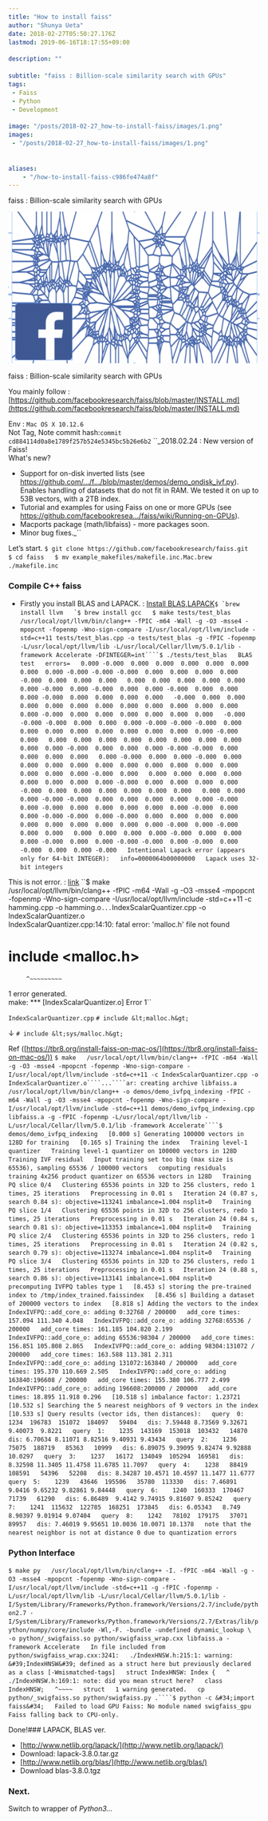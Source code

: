 ```yaml
---
title: "How to install faiss"
author: "Shunya Ueta"
date: 2018-02-27T05:50:27.176Z
lastmod: 2019-06-16T18:17:55+09:00

description: ""

subtitle: "faiss : Billion-scale similarity search with GPUs"
tags:
 - Faiss 
 - Python 
 - Development 

image: "/posts/2018-02-27_how-to-install-faiss/images/1.png" 
images:
 - "/posts/2018-02-27_how-to-install-faiss/images/1.png" 


aliases:
    - "/how-to-install-faiss-c986fe474a8f"
---
```


faiss : Billion-scale similarity search with GPUs



![image](/posts/2018-02-27_how-to-install-faiss/images/1.png)

faiss : Billion-scale similarity search with GPUs

You mainly follow : [https://github.com/facebookresearch/faiss/blob/master/INSTALL.md](https://github.com/facebookresearch/faiss/blob/master/INSTALL.md)

Env : `Mac OS X 10.12.6`  
Not Tag, Note commit hash:`commit cd884114d0a8e1789f257b524e5345bc5b26e6b2`
``_2018.02.24 : New version of Faiss!  
What&#39;s new?  
- Support for on-disk inverted lists (see https://github.com/…/f…/blob/master/demos/demo_ondisk_ivf.py). Enables handling of datasets that do not fit in RAM. We tested it on up to 53B vectors, with a 2TB index.  
- Tutorial and examples for using Faiss on one or more GPUs (see https://github.com/facebookresea…/faiss/wiki/Running-on-GPUs).  
- Macports package (math/libfaiss) - more packages soon.  
- Minor bug fixes._``

Let’s start.
``$ git clone https://github.com/facebookresearch/faiss.git  
$ cd faiss  
$ mv example_makefiles/makefile.inc.Mac.brew ./makefile.inc``

### Compile C++ faiss

*   Firstly you install BLAS and LAPACK. : [Install BLAS,LAPACK](https://pheiter.wordpress.com/2012/09/04/howto-installing-lapack-and-blas-on-mac-os/)``$ `brew install llvm  
`$ brew install gcc  
$ make tests/test_blas  
/usr/local/opt/llvm/bin/clang++ -fPIC -m64 -Wall -g -O3 -msse4 -mpopcnt -fopenmp -Wno-sign-compare -I/usr/local/opt/llvm/include -std=c++11 tests/test_blas.cpp -o tests/test_blas -g -fPIC -fopenmp -L/usr/local/opt/llvm/lib -L/usr/local/Cellar/llvm/5.0.1/lib -framework Accelerate -DFINTEGER=int````$ ./tests/test_blas  
BLAS test  
errors=  
 0.000 -0.000  0.000  0.000  0.000  0.000  0.000  0.000  0.000 -0.000 -0.000 -0.000  0.000  0.000  0.000  0.000 -0.000  0.000  0.000  0.000  
 0.000  0.000  0.000  0.000  0.000  0.000 -0.000  0.000 -0.000  0.000  0.000 -0.000  0.000  0.000  0.000 -0.000  0.000  0.000  0.000  0.000  
-0.000  0.000  0.000  0.000  0.000  0.000  0.000  0.000  0.000  0.000  0.000  0.000  0.000 -0.000  0.000  0.000  0.000  0.000  0.000  0.000  
-0.000 -0.000 -0.000  0.000  0.000  0.000 -0.000 -0.000 -0.000  0.000  0.000  0.000  0.000  0.000  0.000  0.000  0.000  0.000 -0.000  0.000  
 0.000  0.000  0.000  0.000  0.000  0.000  0.000  0.000  0.000  0.000 -0.000  0.000  0.000  0.000 -0.000 -0.000  0.000  0.000  0.000  0.000  
 0.000 -0.000  0.000  0.000 -0.000  0.000  0.000  0.000  0.000  0.000  0.000  0.000  0.000  0.000  0.000  0.000  0.000  0.000 -0.000  0.000  
 0.000  0.000  0.000  0.000  0.000  0.000  0.000  0.000 -0.000  0.000  0.000  0.000  0.000 -0.000  0.000  0.000  0.000  0.000  0.000  0.000  
 0.000  0.000  0.000 -0.000 -0.000  0.000  0.000  0.000  0.000  0.000 -0.000  0.000 -0.000  0.000  0.000  0.000  0.000  0.000 -0.000  0.000  
 0.000 -0.000 -0.000  0.000 -0.000  0.000  0.000  0.000  0.000  0.000  0.000  0.000  0.000  0.000  0.000 -0.000  0.000 -0.000  0.000  0.000  
 0.000  0.000  0.000  0.000 -0.000  0.000  0.000  0.000 -0.000  0.000  0.000 -0.000 -0.000  0.000 -0.000  0.000 -0.000  0.000  0.000 -0.000  
Intentional Lapack error (appears only for 64-bit INTEGER):  
info=0000064b00000000  
Lapack uses 32-bit integers``

This is not error. : [link](https://github.com/facebookresearch/faiss/issues/101)
``$ make  
/usr/local/opt/llvm/bin/clang++ -fPIC -m64 -Wall -g -O3 -msse4 -mpopcnt -fopenmp -Wno-sign-compare -I/usr/local/opt/llvm/include -std=c++11 -c hamming.cpp -o hamming.o````...````IndexScalarQuantizer.cpp -o IndexScalarQuantizer.o  
IndexScalarQuantizer.cpp:14:10: fatal error: &#39;malloc.h&#39; file not found  
# include &lt;malloc.h&gt;  
         ^~~~~~~~~~  
1 error generated.  
make: *** [IndexScalarQuantizer.o] Error 1``

`IndexScalarQuantizer.cpp`
``# include &lt;malloc.h&gt;``

↓
``# include &lt;sys/malloc.h&gt;``

Ref ([https://tbr8.org/install-faiss-on-mac-os/](https://tbr8.org/install-faiss-on-mac-os/))
``$ make  
/usr/local/opt/llvm/bin/clang++ -fPIC -m64 -Wall -g -O3 -msse4 -mpopcnt -fopenmp -Wno-sign-compare -I/usr/local/opt/llvm/include -std=c++11 -c IndexScalarQuantizer.cpp -o IndexScalarQuantizer.o````...````ar: creating archive libfaiss.a  
/usr/local/opt/llvm/bin/clang++ -o demos/demo_ivfpq_indexing -fPIC -m64 -Wall -g -O3 -msse4 -mpopcnt -fopenmp -Wno-sign-compare -I/usr/local/opt/llvm/include -std=c++11 demos/demo_ivfpq_indexing.cpp libfaiss.a -g -fPIC -fopenmp -L/usr/local/opt/llvm/lib -L/usr/local/Cellar/llvm/5.0.1/lib -framework Accelerate````$ demos/demo_ivfpq_indexing  
[0.000 s] Generating 100000 vectors in 128D for training  
[0.165 s] Training the index  
Training level-1 quantizer  
Training level-1 quantizer on 100000 vectors in 128D  
Training IVF residual  
  Input training set too big (max size is 65536), sampling 65536 / 100000 vectors  
computing residuals  
training 4x256 product quantizer on 65536 vectors in 128D  
Training PQ slice 0/4  
Clustering 65536 points in 32D to 256 clusters, redo 1 times, 25 iterations  
  Preprocessing in 0.01 s  
  Iteration 24 (0.87 s, search 0.84 s): objective=113241 imbalance=1.004 nsplit=0  
Training PQ slice 1/4  
Clustering 65536 points in 32D to 256 clusters, redo 1 times, 25 iterations  
  Preprocessing in 0.01 s  
  Iteration 24 (0.84 s, search 0.81 s): objective=113353 imbalance=1.004 nsplit=0  
Training PQ slice 2/4  
Clustering 65536 points in 32D to 256 clusters, redo 1 times, 25 iterations  
  Preprocessing in 0.01 s  
  Iteration 24 (0.82 s, search 0.79 s): objective=113274 imbalance=1.004 nsplit=0  
Training PQ slice 3/4  
Clustering 65536 points in 32D to 256 clusters, redo 1 times, 25 iterations  
  Preprocessing in 0.01 s  
  Iteration 24 (0.88 s, search 0.86 s): objective=113141 imbalance=1.004 nsplit=0  
precomputing IVFPQ tables type 1  
[8.453 s] storing the pre-trained index to /tmp/index_trained.faissindex  
[8.456 s] Building a dataset of 200000 vectors to index  
[8.818 s] Adding the vectors to the index  
IndexIVFPQ::add_core_o: adding 0:32768 / 200000  
 add_core times: 157.094 111.340 4.048  
IndexIVFPQ::add_core_o: adding 32768:65536 / 200000  
 add_core times: 161.185 104.820 2.199  
IndexIVFPQ::add_core_o: adding 65536:98304 / 200000  
 add_core times: 156.851 105.808 2.865  
IndexIVFPQ::add_core_o: adding 98304:131072 / 200000  
 add_core times: 163.588 113.381 2.311  
IndexIVFPQ::add_core_o: adding 131072:163840 / 200000  
 add_core times: 195.370 110.669 2.505  
IndexIVFPQ::add_core_o: adding 163840:196608 / 200000  
 add_core times: 155.380 106.777 2.499  
IndexIVFPQ::add_core_o: adding 196608:200000 / 200000  
 add_core times: 18.895 11.918 0.296  
[10.518 s] imbalance factor: 1.23721  
[10.532 s] Searching the 5 nearest neighbors of 9 vectors in the index  
[10.533 s] Query results (vector ids, then distances):  
query  0:    1234  196783  151072  184097   59404  
     dis: 7.59448 8.73569 9.32671 9.40073  9.8221  
query  1:    1235  143169  153018  103432   14870  
     dis: 6.70634 8.11071 8.82516 9.40931 9.43434  
query  2:    1236   75075  188719   85363   10999  
     dis: 6.89075 9.39095 9.82474 9.92888 10.0297  
query  3:    1237   16172  134049  105294  169581  
     dis: 8.32598 11.3405 11.4758 11.6785 11.7097  
query  4:    1238   88419  108591   54396   52208  
     dis: 8.34287 10.4571 10.4597 11.1477 11.6777  
query  5:    1239   43646  195506   35780  113330  
     dis: 7.46891  9.0416 9.65232 9.82861 9.84448  
query  6:    1240  160333  170467   71739   61290  
     dis: 6.86489  9.4142 9.74915 9.81607 9.85242  
query  7:    1241  115632  122785  168251  173845  
     dis: 6.05343   8.749 8.90397 9.01914 9.07404  
query  8:    1242   78102  179175   37071   89957  
     dis: 7.46019 9.95651 10.0036 10.0071 10.1378  
note that the nearest neighbor is not at distance 0 due to quantization errors``

### Python Interface
``$ make py  
/usr/local/opt/llvm/bin/clang++ -I. -fPIC -m64 -Wall -g -O3 -msse4 -mpopcnt -fopenmp -Wno-sign-compare -I/usr/local/opt/llvm/include -std=c++11 -g -fPIC -fopenmp -L/usr/local/opt/llvm/lib -L/usr/local/Cellar/llvm/5.0.1/lib -I/System/Library/Frameworks/Python.framework/Versions/2.7/include/python2.7 -I/System/Library/Frameworks/Python.framework/Versions/2.7/Extras/lib/python/numpy/core/include -Wl,-F. -bundle -undefined dynamic_lookup \  
    -o python/_swigfaiss.so python/swigfaiss_wrap.cxx libfaiss.a -framework Accelerate  
In file included from python/swigfaiss_wrap.cxx:3241:  
./IndexHNSW.h:215:1: warning: &#39;IndexHNSW&#39; defined as a struct here but previously declared as a class [-Wmismatched-tags]  
struct IndexHNSW: Index {  
^  
./IndexHNSW.h:169:1: note: did you mean struct here?  
class IndexHNSW;  
^~~~~  
struct  
1 warning generated.  
cp python/_swigfaiss.so python/swigfaiss.py .````$ python -c &#34;import faiss&#34;  
Failed to load GPU Faiss: No module named swigfaiss_gpu  
Faiss falling back to CPU-only.``

Done!### LAPACK, BLAS ver.

*   [http://www.netlib.org/lapack/](http://www.netlib.org/lapack/)
*   Download: lapack-3.8.0.tar.gz
*   [http://www.netlib.org/blas/](http://www.netlib.org/blas/)
*   Download blas-3.8.0.tgz

### Next.

Switch to wrapper of _Python3…_
